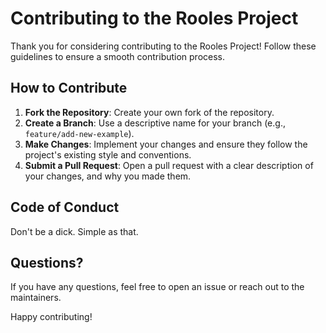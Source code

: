 # Contributing to the Rooles Project

Thank you for considering contributing to the Rooles Project! Follow these guidelines to ensure a smooth contribution process.

## How to Contribute

1. **Fork the Repository**: Create your own fork of the repository.
2. **Create a Branch**: Use a descriptive name for your branch (e.g., `feature/add-new-example`).
3. **Make Changes**: Implement your changes and ensure they follow the project's existing style and conventions.
4. **Submit a Pull Request**: Open a pull request with a clear description of your changes, and why you made them.

## Code of Conduct

Don't be a dick. Simple as that.

## Questions?

If you have any questions, feel free to open an issue or reach out to the maintainers.

Happy contributing!
